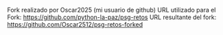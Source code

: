 Fork realizado por Oscar2025 (mi usuario de github)
URL utilizado para el Fork: https://github.com/python-la-paz/psg-retos
URL resultante del fork: https://github.com/Oscar2512/psg-retos-forked